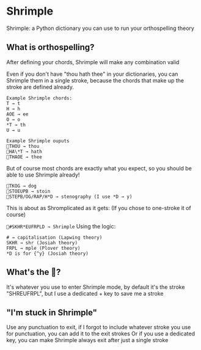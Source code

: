 # Shrimple
Shrimple: a Python dictionary you can use to run your orthospelling theory

## What is orthospelling?
After defining your chords, Shrimple will make any combination valid

Even if you don't have "thou hath thee" in your dictionaries, you can Shrimple them in a single stroke, because the chords that make up the stroke are defined already.

```
Example Shrimple chords:
T → t
H → h
AOE → ee
O → o
*T → th
U → u
```
```
Example Shrimple ouputs
🦐THOU → thou
🦐HA\*T → hath
🦐THAOE → thee
```

But of course most chords are exactly what you expect, so you should be able to use Shrimple already!
```
🦐TKOG → dog
🦐STOEUPB → stoin
🦐STEPB/OG/RAP/H*D → stenography (I use *D → y)
```



This is about as Shromplicated as it gets: (If you chose to one-stroke it of course)

`🦐#SKHR*EUFRPLD → Shrimple`
Using the logic:
```
# → capitalisation (Lapwing theory)
SKHR → shr (Josiah theory)
FRPL → mple (Plover theory)
*D is for {^y} (Josiah theory)
```


## What's the 🦐?

It's whatever you use to enter Shrimple mode, by default it's the stroke "SHREUFRPL", but I use a dedicated + key to save me a stroke

## "I'm stuck in Shrimple"
Use any punctuation to exit, if I forgot to include whatever stroke you use for punctuation, you can add it to the exit strokes
Or if you use a dedicated key, you can make Shrimple always exit after just a single stroke
